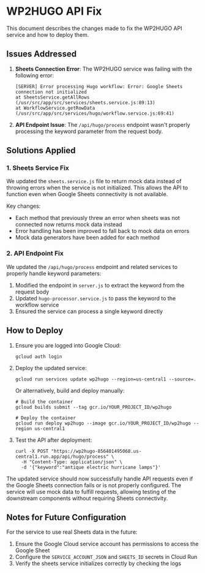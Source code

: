 # WP2HUGO API Fix

This document describes the changes made to fix the WP2HUGO API service and how to deploy them.

## Issues Addressed

1. **Sheets Connection Error**: The WP2HUGO service was failing with the following error:
   ```
   [SERVER] Error processing Hugo workflow: Error: Google Sheets connection not initialized
   at SheetsService.getAllRows (/usr/src/app/src/services/sheets.service.js:89:13)
   at WorkflowService.getRowData (/usr/src/app/src/services/hugo/workflow.service.js:69:41)
   ```

2. **API Endpoint Issue**: The `/api/hugo/process` endpoint wasn't properly processing the keyword parameter from the request body.

## Solutions Applied

### 1. Sheets Service Fix

We updated the `sheets.service.js` file to return mock data instead of throwing errors when the service is not initialized. This allows the API to function even when Google Sheets connectivity is not available.

Key changes:
- Each method that previously threw an error when sheets was not connected now returns mock data instead
- Error handling has been improved to fall back to mock data on errors
- Mock data generators have been added for each method

### 2. API Endpoint Fix

We updated the `/api/hugo/process` endpoint and related services to properly handle keyword parameters:

1. Modified the endpoint in `server.js` to extract the keyword from the request body
2. Updated `hugo-processor.service.js` to pass the keyword to the workflow service
3. Ensured the service can process a single keyword directly

## How to Deploy

1. Ensure you are logged into Google Cloud:
   ```
   gcloud auth login
   ```

2. Deploy the updated service:
   ```
   gcloud run services update wp2hugo --region=us-central1 --source=.
   ```

   Or alternatively, build and deploy manually:
   ```
   # Build the container
   gcloud builds submit --tag gcr.io/YOUR_PROJECT_ID/wp2hugo

   # Deploy the container
   gcloud run deploy wp2hugo --image gcr.io/YOUR_PROJECT_ID/wp2hugo --region us-central1
   ```

3. Test the API after deployment:
   ```
   curl -X POST "https://wp2hugo-856401495068.us-central1.run.app/api/hugo/process" \
     -H "Content-Type: application/json" \
     -d '{"keyword":"antique electric hurricane lamps"}'
   ```

The updated service should now successfully handle API requests even if the Google Sheets connection fails or is not properly configured. The service will use mock data to fulfill requests, allowing testing of the downstream components without requiring Sheets connectivity.

## Notes for Future Configuration

For the service to use real Sheets data in the future:

1. Ensure the Google Cloud service account has permissions to access the Google Sheet
2. Configure the `SERVICE_ACCOUNT_JSON` and `SHEETS_ID` secrets in Cloud Run
3. Verify the sheets service initializes correctly by checking the logs 